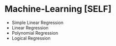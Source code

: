 # Machine-Learning [SELF]

* Simple Linear Regression
* Linear Regression
* Polynomial Regression
* Logical Regression

